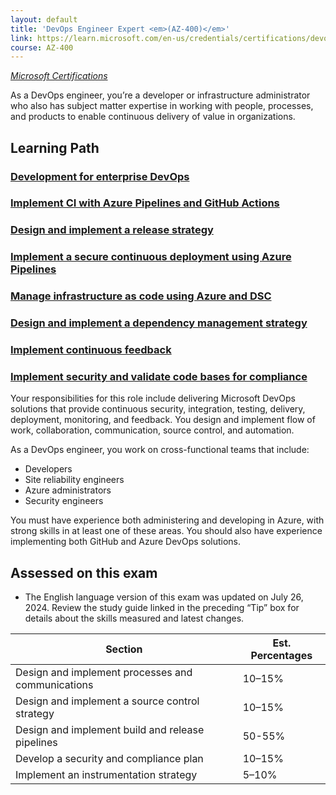 ```yaml
---
layout: default
title: 'DevOps Engineer Expert <em>(AZ-400)</em>'
link: https://learn.microsoft.com/en-us/credentials/certifications/devops-engineer/
course: AZ-400
---
```

[_Microsoft Certifications_](..)

As a DevOps engineer, you’re a developer or infrastructure administrator who also has subject matter expertise in working with people, processes, and products to enable continuous delivery of value in organizations.

## Learning Path

### [Development for enterprise DevOps](https://learn.microsoft.com/en-us/training/paths/az-400-work-git-for-enterprise-devops/)

### [Implement CI with Azure Pipelines and GitHub Actions](https://learn.microsoft.com/en-us/training/paths/az-400-implement-ci-azure-pipelines-github-actions/)

### [Design and implement a release strategy](https://learn.microsoft.com/en-us/training/paths/az-400-design-implement-release-strategy/)

### [Implement a secure continuous deployment using Azure Pipelines](https://learn.microsoft.com/en-us/training/paths/az-400-implement-secure-continuous-deployment/)

### [Manage infrastructure as code using Azure and DSC](https://learn.microsoft.com/en-us/training/paths/az-400-manage-infrastructure-as-code-using-azure/)

### [Design and implement a dependency management strategy](https://learn.microsoft.com/en-us/training/paths/az-400-design-implement-dependency-management-strategy/)

### [Implement continuous feedback](https://learn.microsoft.com/en-us/training/paths/az-400-implement-continuous-feedback/)

### [Implement security and validate code bases for compliance](https://learn.microsoft.com/en-us/training/paths/az-400-implement-security-validate-code-bases-compliance/)

Your responsibilities for this role include delivering Microsoft DevOps solutions that provide continuous security, integration, testing, delivery, deployment, monitoring, and feedback. You design and implement flow of work, collaboration, communication, source control, and automation.

As a DevOps engineer, you work on cross-functional teams that include:

- Developers
- Site reliability engineers
- Azure administrators
- Security engineers

You must have experience both administering and developing in Azure, with strong skills in at least one of these areas. You should also have experience implementing both GitHub and Azure DevOps solutions.

## Assessed on this exam

- The English language version of this exam was updated on July 26, 2024. Review the study guide linked in the preceding “Tip” box for details about the skills measured and latest changes.

| Section | Est. Percentages |
|--------|------------|
| Design and implement processes and communications | 10–15% |
| Design and implement a source control strategy | 10–15% |
| Design and implement build and release pipelines | 50-55% |
| Develop a security and compliance plan | 10–15% |
| Implement an instrumentation strategy | 5–10% |
